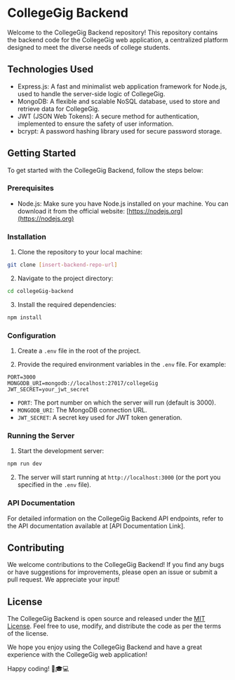 # CollegeGig Backend

Welcome to the CollegeGig Backend repository! This repository contains the backend code for the CollegeGig web application, a centralized platform designed to meet the diverse needs of college students.

## Technologies Used

- Express.js: A fast and minimalist web application framework for Node.js, used to handle the server-side logic of CollegeGig.
- MongoDB: A flexible and scalable NoSQL database, used to store and retrieve data for CollegeGig.
- JWT (JSON Web Tokens): A secure method for authentication, implemented to ensure the safety of user information.
- bcrypt: A password hashing library used for secure password storage.

## Getting Started

To get started with the CollegeGig Backend, follow the steps below:

### Prerequisites

- Node.js: Make sure you have Node.js installed on your machine. You can download it from the official website: [https://nodejs.org](https://nodejs.org)

### Installation

1. Clone the repository to your local machine:

```bash
git clone [insert-backend-repo-url]
```

2. Navigate to the project directory:

```bash
cd collegeGig-backend
```

3. Install the required dependencies:

```bash
npm install
```

### Configuration

1. Create a `.env` file in the root of the project.

2. Provide the required environment variables in the `.env` file. For example:

```plaintext
PORT=3000
MONGODB_URI=mongodb://localhost:27017/collegeGig
JWT_SECRET=your_jwt_secret
```

- `PORT`: The port number on which the server will run (default is 3000).
- `MONGODB_URI`: The MongoDB connection URL.
- `JWT_SECRET`: A secret key used for JWT token generation.

### Running the Server

1. Start the development server:

```bash
npm run dev
```

2. The server will start running at `http://localhost:3000` (or the port you specified in the `.env` file).

### API Documentation

For detailed information on the CollegeGig Backend API endpoints, refer to the API documentation available at [API Documentation Link].

## Contributing

We welcome contributions to the CollegeGig Backend! If you find any bugs or have suggestions for improvements, please open an issue or submit a pull request. We appreciate your input!

## License

The CollegeGig Backend is open source and released under the [MIT License](LICENSE). Feel free to use, modify, and distribute the code as per the terms of the license.

We hope you enjoy using the CollegeGig Backend and have a great experience with the CollegeGig web application!

Happy coding! 🚀🎓💻
